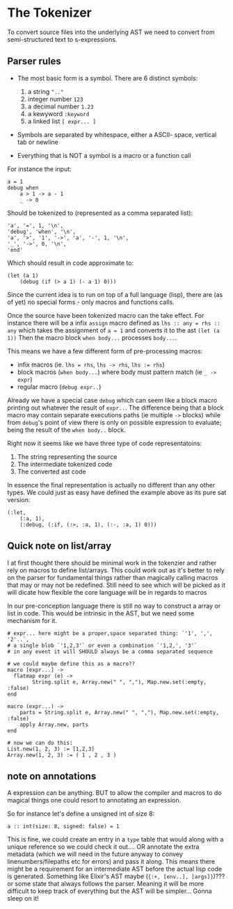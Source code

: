 # The Tokenizer

To convert source files into the underlying AST we need to convert from
semi-structured text to s-expressions.

## Parser rules

* The most basic form is a symbol. There are 6 distinct symbols:
   1. a string `".."`
   2. integer number `123`
   3. a decimal number `1.23`
   4. a kewyword `:keyword`
   5. a linked list `[ expr... ]`

* Symbols are separated by whitespace, either a ASCII- space, vertical tab or newline
* Everything that is NOT a symbol is a macro or a function call

For instance the input:

```
a = 1
debug when
	a > 1 -> a - 1
	_ -> 0
```

Should be tokenized to (represented as a comma separated list):
```
'a', '=', 1, '\n',
'debug', 'when', '\n',
'a', '>', '1', '->', 'a', '-', 1, '\n',
'_', '->', 0, '\n',
'end'
```

Which should result in code approximate to:
```
(let (a 1)
	(debug (if (> a 1) (- a 1) 0)))
```

Since the current idea is to run on top of a full language (lisp), there are
(as of yet) no special forms - only macros and functions calls. 


Once the source have been tokenized macro can the take effect. For instance
there will be a infix `assign` macro defined as `lhs :: any = rhs :: any`
which takes the assignment of `a = 1` and converts it to the ast `(let (a 1))`
Then the macro block `when body...` processes `body...`.

This means we have a few different form of pre-processing macros:
 * infix macros (ie. `lhs = rhs`, `lhs -> rhs`, `lhs := rhs`)
 * block macros (`when body...`) where body must pattern match (ie `_ -> expr`)
 * regular macro (`debug expr..`)

Already we have a special case `debug` which can seem like a block macro
printing out whatever the result of `expr..`. The difference being that a block
macro may contain separate executions paths (ie multiple `->` blocks) while
from `debug`'s point of view there is only on possible expression to evaluate;
being the result of the `when body..` block.

Right now it seems like we have three type of code representatoins:
 1. The string representing the source
 2. The intermediate tokenized code
 3. The converted ast code

In essence the final representation is actually no different than any other
types. We could just as easy have defined the example above as its pure sat
version:

```
(:let,
	(:a, 1),
	(:debug, (:if, (:>, :a, 1), (:-, :a, 1) 0)))
```


## Quick note on list/array

  I at first thought there should be minimal work in the tokenzier and rather
	rely on macros to define list/arrays. This could work out as it's better to rely
  on the parser for fundamental things rather than magically calling macros
	that may or may not be redefined.  Still need to see which will be picked as
	it will dicate how flexible the core language will be in regards to macros

In our pre-conception language there is still no way to construct a array or
list in code. This would be intrinsic in the AST, but we need some mechanism
for it.

```
# expr... here might be a proper,space separated thing: `'1', ',', '2'..`,
# a single blob `'1,2,3'` or even a combination `'1,2,', '3'`
# in any event it will SHOULD always be a comma separated sequence

# we could maybe define this as a macro??
macro [expr...] ->
  flatmap expr (e) ->
		String.split e, Array.new(" ", ","), Map.new.set(:empty, :false)
end

macro (expr...) ->
	parts = String.split e, Array.new(" ", ","), Map.new.set(:empty, :false)
	apply Array.new, parts
end

# now we can do this:
List.new(1, 2, 3) := [1,2,3]
Array.new(1, 2, 3) := ( 1 , 2 , 3 )
```

## note on annotations

A expression can be anything. BUT to allow the compiler and macros to do
magical things one could resort to annotating an expression.

So for instance let's define a unsigned int of size 8:

```
a :: int(size: 8, signed: false) = 1
```

This is fine, we could create an entry in a `type` table that would along with
a unique reference so we could check it out.... OR
annotate the extra metadata (which we will need in the future anyway to convey
linenumbers/filepaths etc for errors) and pass it along.
This means there might be a requirement for an intermediate AST before the
actual lisp code is generated. Something like Elixir's AST maybe (`{:+, [env..], [args]}`)???
or some state that always follows the parser. Meaning it will be more difficult
to keep track of everything but the AST will be simpler... Gonna sleep on it!
 
